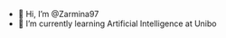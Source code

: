 - 👋 Hi, I’m @Zarmina97
- 🌱 I’m currently learning Artificial Intelligence at Unibo


<!---
Zarmina97/Zarmina97 is a ✨ special ✨ repository because its `README.md` (this file) appears on your GitHub profile.
You can click the Preview link to take a look at your changes.
--->
